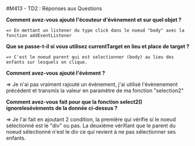 #M413 - TD2 : Réponses aux Questions

**Comment avez-vous ajouté l'écouteur d'évènement et sur quel objet ?**

    => En mettant un listener du type click dans le noeud "body" avec la fonction addEventListener

 **Que se passe-t-il si vous utilisez currentTarget en lieu et place de target ?**

    => C'est le noeud parent qui est selectionner (body) au lieu des enfants sur lesquels on clique.

**Comment avez-vous ajouté l'évèment ?**

   => Je n'ai pas vraiment rajouté un évènement, j'ai utilisé l'évènenement précédent et transmis la valeur en paramètre de ma fonction "selection2"

**Comment avez-vous fait pour que la fonction select2() ignorelesévèments de la donnée ci-dessus ?**

   => Je l'ai fait en ajoutant 2 condition, la première qui vérifie si le noeud sélectionné est le "div" ou pas. La deuxième vérifiant que le parent du noeud sélectionné n'est le div ce qui revient à ne pas sélectionner ses enfants.  

